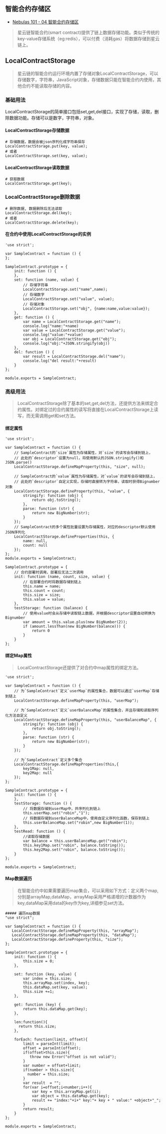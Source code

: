 
## 智能合约存储区

* [Nebulas 101 - 04 智能合约存储区](https://github.com/nebulasio/wiki/blob/master/tutorials/%5B%E4%B8%AD%E6%96%87%5D%20Nebulas%20101%20-%2004%20%E6%99%BA%E8%83%BD%E5%90%88%E7%BA%A6%E5%AD%98%E5%82%A8%E5%8C%BA.md)

> 星云链智能合约(smart contract)提供了链上数据存储功能。类似于传统的key-value存储系统（eg:redis），可以付费（消耗gas）将数据存储到星云链上。


## LocalContractStorage

> 星云链的智能合约运行环境内置了存储对象LocalContractStorage，可以存储数字，字符串，JavaScript对象，存储数据只能在智能合约内使用，其他合约不能读取存储的内容。


### 基础用法

LocalContractStorage的简单接口包括set,get,del接口，实现了存储，读取，删除数据功能。存储可以是数字，字符串，对象。


#### LocalContractStorage存储数据

```
# 存储数据，数据会被json序列化成字符串保存
LocalContractStorage.put(key, value);
# 或者
LocalContractStorage.set(key, value);
```


#### LocalContractStorage读取数据

```
# 获取数据
LocalContractStorage.get(key);
```


### LocalContractStorage删除数据

```
# 删除数据, 数据删除后无法读取
LocalContractStorage.del(key);
# 或者
LocalContractStorage.delete(key);
```


#### 在合约中使用LocalContractStorage的实例

```
'use strict';

var SampleContract = function () {
};

SampleContract.prototype = {
    init: function () {
    },
    set: function (name, value) {
        // 存储字符串
        LocalContractStorage.set("name",name);
        // 存储数字
        LocalContractStorage.set("value", value);
        // 存储对象
        LocalContractStorage.set("obj", {name:name,value:value});
    },
    get: function () {
        var name = LocalContractStorage.get("name");
        console.log("name:"+name)
        var value = LocalContractStorage.get("value");
        console.log("value:"+value)
        var obj = LocalContractStorage.get("obj");
        console.log("obj:"+JSON.stringify(obj))
    },
    del: function () {
        var result = LocalContractStorage.del("name");
        console.log("del result:"+result)
    }
};

module.exports = SampleContract;
```


### 高级用法

> LocalContractStorage除了基本的set,get,del方法，还提供方法来绑定合约属性。对绑定过的合约属性的读写将直接在LocalContractStorage上读写，而无需调用get和set方法。


#### 绑定属性

```
'use strict';

var SampleContract = function () {
    // SampleContract的`size`属性为存储属性，对`size`的读写会存储到链上，
    // 此处的`descriptor`设置为null，将使用默认的JSON.stringify()和JSON.parse()
    LocalContractStorage.defineMapProperty(this, "size", null);

    // SampleContract的`value`属性为存储属性，对`value`的读写会存储到链上，
    // 此处的`descriptor`自定义实现，存储时直接转为字符串，读取时获得Bignumber对象
    LocalContractStorage.defineProperty(this, "value", {
        stringify: function (obj) {
            return obj.toString();
        },
        parse: function (str) {
            return new BigNumber(str);
        }
    });
    // SampleContract的多个属性批量设置为存储属性，对应的descriptor默认使用JSON序列化
    LocalContractStorage.defineProperties(this, {
        name: null,
        count: null
    });
};
module.exports = SampleContract;
```


```
SampleContract.prototype = {
    // 合约部署时调用，部署后无法二次调用
    init: function (name, count, size, value) {
        // 在部署合约时将数据存储到链上
        this.name = name;
        this.count = count;
        this.size = size;
        this.value = value;
    },
    testStorage: function (balance) {
        // 使用value时会从存储中读取链上数据，并根据descriptor设置自动转换为Bignumber
        var amount = this.value.plus(new BigNumber(2));
        if (amount.lessThan(new BigNumber(balance))) {
            return 0
        }
    }
};
```


#### 绑定Map属性

> LocalContractStorage还提供了对合约中map属性的绑定方法。

```
'use strict';

var SampleContract = function () {
    // 为`SampleContract`定义`userMap`的属性集合，数据可以通过`userMap`存储到链上
    LocalContractStorage.defineMapProperty(this, "userMap");

    // 为`SampleContract`定义`userBalanceMap`的属性集合，并且存储和读取序列化方法自定义
    LocalContractStorage.defineMapProperty(this, "userBalanceMap", {
        stringify: function (obj) {
            return obj.toString();
        },
        parse: function (str) {
            return new BigNumber(str);
        }
    });

    // 为`SampleContract`定义多个集合
    LocalContractStorage.defineMapProperties(this,{
        key1Map: null,
        key2Map: null
    });
};

SampleContract.prototype = {
    init: function () {
    },
    testStorage: function () {
        // 将数据存储到userMap中，并序列化到链上
        this.userMap.set("robin","1");
        // 将数据存储到userBalanceMap中，使用自定义序列化函数，保存到链上
        this.userBalanceMap.set("robin",new BigNumber(1));
    },
    testRead: function () {
        //读取存储数据
        var balance = this.userBalanceMap.get("robin");
        this.key1Map.set("robin", balance.toString());
        this.key2Map.set("robin", balance.toString());
    }
};

module.exports = SampleContract;
```


#### Map数据遍历

> 在智能合约中如果需要遍历map集合，可以采用如下方式：定义两个map,分别是arrayMap,dataMap，arrayMap采用严格递增的计数器作为key,dataMap采用data的key作为key,详细参见set方法。

```
##### 遍历map数据
"use strict";

var SampleContract = function () {
   LocalContractStorage.defineMapProperty(this, "arrayMap");
   LocalContractStorage.defineMapProperty(this, "dataMap");
   LocalContractStorage.defineProperty(this, "size");
};

SampleContract.prototype = {
    init: function () {
        this.size = 0;
    },

    set: function (key, value) {
        var index = this.size;
        this.arrayMap.set(index, key);
        this.dataMap.set(key, value);
        this.size +=1;
    },

    get: function (key) {
        return this.dataMap.get(key);
    },

    len:function(){
      return this.size;
    },

    forEach: function(limit, offset){
        limit = parseInt(limit);
        offset = parseInt(offset);
        if(offset>this.size){
           throw new Error("offset is not valid");
        }
        var number = offset+limit;
        if(number > this.size){
          number = this.size;
        }
        var result  = "";
        for(var i=offset;i<number;i++){
            var key = this.arrayMap.get(i);
            var object = this.dataMap.get(key);
            result += "index:"+i+" key:"+ key + " value:" +object+"_";
        }
        return result;
    }
};

module.exports = SampleContract;
```

